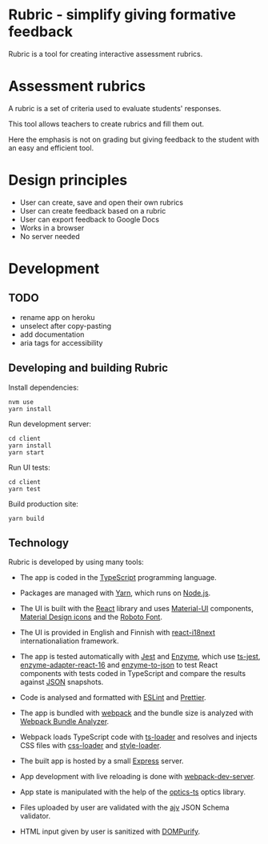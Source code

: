 # Rubric - simplify giving formative feedback

Rubric is a tool for creating interactive assessment rubrics.

# Assessment rubrics

A rubric is a set of criteria used to evaluate students' responses.

This tool allows teachers to create rubrics and fill them out.

Here the emphasis is not on grading but giving feedback to the student with
an easy and efficient tool.

# Design principles
 
- User can create, save and open their own rubrics
- User can create feedback based on a rubric
- User can export feedback to Google Docs
- Works in a browser
- No server needed

# Development

## TODO

- rename app on heroku
- unselect after copy-pasting
- add documentation
- aria tags for accessibility

## Developing and building Rubric

Install dependencies:

```
nvm use
yarn install
```

Run development server:

```
cd client
yarn install
yarn start
```

Run UI tests:

```
cd client
yarn test
```

Build production site:

```
yarn build
```

## Technology

Rubric is developed by using many tools:

- The app is coded in the [TypeScript](https://www.typescriptlang.org/) programming language.

- Packages are managed with [Yarn](https://yarnpkg.com/), which runs on [Node.js](https://nodejs.org/).

- The UI is built with the [React](https://reactjs.org/) library and uses 
  [Material-UI](https://material-ui.com/) components, 
  [Material Design icons](https://google.github.io/material-design-icons/) and the
  [Roboto Font](https://github.com/googlefonts/roboto).

- The UI is provided in English and Finnish with [react-i18next](https://react.i18next.com/)
  internationaliation framework.

- The app is tested automatically with [Jest](https://jestjs.io/) and [Enzyme](https://github.com/enzymejs/enzyme), 
  which use [ts-jest](https://github.com/kulshekhar/ts-jest), 
  [enzyme-adapter-react-16](https://enzymejs.github.io/enzyme/) and
  [enzyme-to-json](https://github.com/adriantoine/enzyme-to-json) to test React components with tests coded in 
  TypeScript and compare the results against [JSON](https://www.json.org/) snapshots. 

- Code is analysed and formatted with [ESLint](https://eslint.org/) and [Prettier](https://prettier.io/).   

- The app is bundled with [webpack](https://webpack.js.org/) 
  and the bundle size is analyzed with 
  [Webpack Bundle Analyzer](https://github.com/webpack-contrib/webpack-bundle-analyzer).
  
- Webpack loads TypeScript code with [ts-loader](https://github.com/TypeStrong/ts-loader) and resolves and injects CSS 
  files with [css-loader](https://webpack.js.org/loaders/css-loader/) and 
  [style-loader](https://webpack.js.org/loaders/style-loader/).

- The built app is hosted by a small [Express](https://expressjs.com/) server.

- App development with live reloading is done with 
  [webpack-dev-server](https://webpack.js.org/configuration/dev-server/).

- App state is manipulated with the help of the [optics-ts](https://github.com/akheron/optics-ts) optics library.

- Files uploaded by user are validated with the [ajv](https://github.com/ajv-validator/ajv) JSON Schema validator. 

- HTML input given by user is sanitized with [DOMPurify](https://github.com/cure53/DOMPurify).